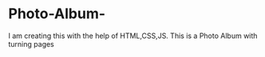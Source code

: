 # Photo-Album-
I am creating this with the help of HTML,CSS,JS.
This is a Photo Album with turning pages 
